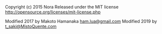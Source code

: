 Copyright (c) 2015 Nora
Released under the MIT license
http://opensource.org/licenses/mit-license.php

Modified 2017 by Makoto Hamanaka <ham.lua@gmail.com>
Modified 2019 by t_saki@MistoQuente.com
